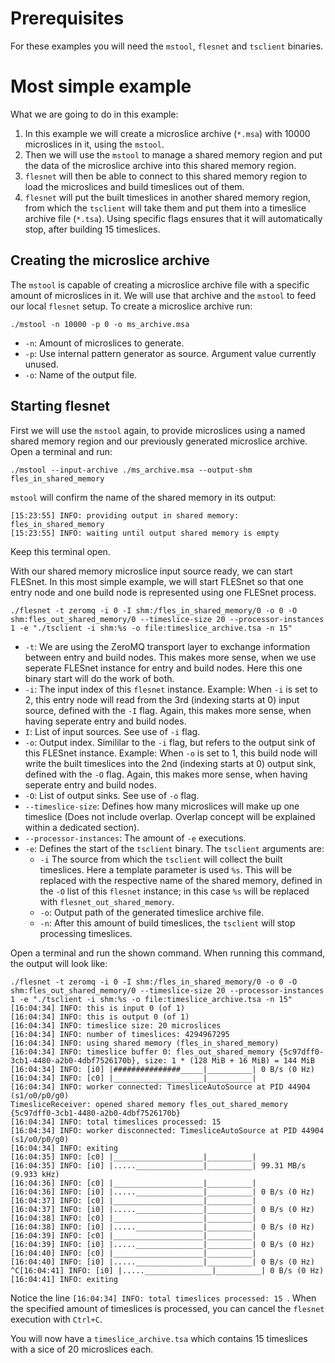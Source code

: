 # Prerequisites
For these examples you will need the `mstool`, `flesnet` and `tsclient` binaries.

# Most simple example
What we are going to do in this example:
1. In this example we will create a microslice archive (`*.msa`) with 10000 microslices in it, using the `mstool`.
2. Then we will use the `mstool` to manage a shared memory region and put the data of the microslice archive into this shared memory region.
3. `flesnet` will then be able to connect to this shared memory region to load the microslices and build timeslices out of them.
5. `flesnet` will put the built timeslices in another shared memory region, from which the `tsclient` will take them and put them into a timeslice archive file (`*.tsa`). Using specific flags ensures that it will automatically stop, after building 15 timeslices.

## Creating the microslice archive

The `mstool` is capable of creating a microslice archive file with a specific amount of microslices in it. We will use that archive and the `mstool` to feed our local `flesnet` setup.
To create a microslice archive run:
```
./mstool -n 10000 -p 0 -o ms_archive.msa
```

- `-n`: Amount of microslices to generate.
- `-p`: Use internal pattern generator as source. Argument value currently unused.
- `-o`: Name of the output file.

## Starting flesnet

First we will use the `mstool` again, to provide microslices using a named shared memory region and our previously generated microslice archive. Open a terminal and run:
```
./mstool --input-archive ./ms_archive.msa --output-shm fles_in_shared_memory
```
`mstool` will confirm the name of the shared memory in its output:
```
[15:23:55] INFO: providing output in shared memory: fles_in_shared_memory
[15:23:55] INFO: waiting until output shared memory is empty
```
Keep this terminal open.

With our shared memory microslice input source ready, we can start FLESnet. In this most simple example, we will start FLESnet so that one entry node and one build node is represented using one FLESnet process.

```
./flesnet -t zeromq -i 0 -I shm:/fles_in_shared_memory/0 -o 0 -O shm:fles_out_shared_memory/0 --timeslice-size 20 --processor-instances 1 -e "./tsclient -i shm:%s -o file:timeslice_archive.tsa -n 15"
```

- `-t`: We are using the ZeroMQ transport layer to exchange information between entry and build nodes. This makes more sense, when we use seperate FLESnet instance for entry and build nodes. Here this one binary start will do the work of both.
- `-i`: The input index of this `flesnet` instance. Example: When `-i` is set to 2, this entry node will read from the 3rd (indexing starts at 0) input source, defined with the `-I` flag. Again, this makes more sense, when having seperate entry and build nodes.
- `I`: List of input sources. See use of `-i` flag.
- `-o`: Output index. Simililar to the `-i` flag, but refers to the output sink of this FLESnet instance. Example: When `-o` is set to 1, this build node will write the built timeslices into the 2nd (indexing starts at 0) output sink, defined with the `-O` flag. Again, this makes more sense, when having seperate entry and build nodes. 
- `-O`: List of output sinks. See use of `-o` flag.
- `--timeslice-size`: Defines how many microslices will make up one timeslice (Does not include overlap. Overlap concept will be explained within a dedicated section).
- `--processor-instances`: The amount of `-e` executions.
- `-e`: Defines the start of the `tsclient` binary. The `tsclient` arguments are:
	- `-i` The source from which the `tsclient` will collect the built timeslices. Here a template parameter is used `%s`. This will be replaced with the respective name of the shared memory, defined in the `-O` list of this `flesnet`  instance; in this case `%s` will be replaced with `flesnet_out_shared_memory`.
	-  `-o`: Output path of the generated timeslice archive file.
	-  `-n`: After this amount of build timeslices, the `tsclient` will stop processing timeslices.

Open a terminal and run the shown command.
When running this command, the output will look like:
```
./flesnet -t zeromq -i 0 -I shm:/fles_in_shared_memory/0 -o 0 -O shm:fles_out_shared_memory/0 --timeslice-size 20 --processor-instances 1 -e "./tsclient -i shm:%s -o file:timeslice_archive.tsa -n 15" 
[16:04:34] INFO: this is input 0 (of 1)
[16:04:34] INFO: this is output 0 (of 1)
[16:04:34] INFO: timeslice size: 20 microslices
[16:04:34] INFO: number of timeslices: 4294967295
[16:04:34] INFO: using shared memory (fles_in_shared_memory)
[16:04:34] INFO: timeslice buffer 0: fles_out_shared_memory {5c97dff0-3cb1-4480-a2b0-4dbf7526170b}, size: 1 * (128 MiB + 16 MiB) = 144 MiB
[16:04:34] INFO: [i0] |###############_____|__________| 0 B/s (0 Hz)
[16:04:34] INFO: [c0] |____________________|__________| 
[16:04:34] INFO: worker connected: TimesliceAutoSource at PID 44904 (s1/o0/p0/g0)
TimesliceReceiver: opened shared memory fles_out_shared_memory {5c97dff0-3cb1-4480-a2b0-4dbf7526170b}
[16:04:34] INFO: total timeslices processed: 15
[16:04:34] INFO: worker disconnected: TimesliceAutoSource at PID 44904 (s1/o0/p0/g0)
[16:04:34] INFO: exiting
[16:04:35] INFO: [c0] |____________________|__________| 
[16:04:35] INFO: [i0] |....._______________|__________| 99.31 MB/s (9.933 kHz)
[16:04:36] INFO: [c0] |____________________|__________| 
[16:04:36] INFO: [i0] |....._______________|__________| 0 B/s (0 Hz)
[16:04:37] INFO: [c0] |____________________|__________| 
[16:04:37] INFO: [i0] |....._______________|__________| 0 B/s (0 Hz)
[16:04:38] INFO: [c0] |____________________|__________| 
[16:04:38] INFO: [i0] |....._______________|__________| 0 B/s (0 Hz)
[16:04:39] INFO: [c0] |____________________|__________| 
[16:04:39] INFO: [i0] |....._______________|__________| 0 B/s (0 Hz)
[16:04:40] INFO: [c0] |____________________|__________| 
[16:04:40] INFO: [i0] |....._______________|__________| 0 B/s (0 Hz)
^C[16:04:41] INFO: [i0] |....._______________|__________| 0 B/s (0 Hz)
[16:04:41] INFO: exiting
```

Notice the line `[16:04:34] INFO: total timeslices processed: 15
`. When the specified amount of timeslices is processed, you can cancel the `flesnet` execution with `Ctrl+C`.

You will now have a `timeslice_archive.tsa` which contains 15 timeslices with a sice of  20 microslices each.
